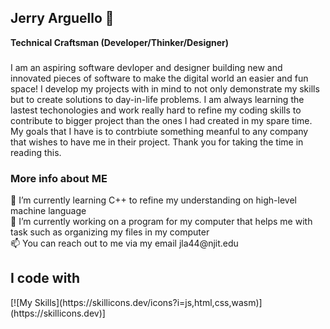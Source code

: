 ## Jerry Arguello 👋

**Technical Craftsman (Developer/Thinker/Designer)**
###
I am an aspiring software devloper and designer building new and innovated pieces of software to make the digital world an easier and fun space! I develop my projects with in mind to not only demonstrate my skills but to create solutions to day-in-life problems. I am always learning the lastest techonologies and work really hard to refine my coding skills to contribute to bigger project than the ones I had created in my spare time. My goals that I have is to contrbiute something meanful to any company that wishes to have me in their project. Thank you for taking the time in reading this. 

<h3 align="left">More info about ME</h3>

<p align="left">
  🌱 I’m currently learning C++ to refine my understanding on high-level machine language <br>
  🔭 I’m currently working on a program for my computer that helps me with task such as organizing my files in my computer<br>
  📫 You can reach out to me via my email jla44@njit.edu <br>
</p>

<h2 align="left">I code with</h2>
[![My Skills](https://skillicons.dev/icons?i=js,html,css,wasm)](https://skillicons.dev)]


<!--
**ProjectJerryLucasArguello/ProjectJerryLucasArguello** is a ✨ _special_ ✨ repository because its `README.md` (this file) appears on your GitHub profile.

Here are some ideas to get you started:

- 🔭 I’m currently working on ...
- 
- 👯 I’m looking to collaborate on ...
- 🤔 I’m looking for help with ...
- 💬 Ask me about ...
- 📫 How to reach me: ...
- 😄 Pronouns: ...
- ⚡ Fun fact: ...
-->
